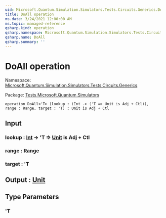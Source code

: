```yaml
---
uid: Microsoft.Quantum.Simulation.Simulators.Tests.Circuits.Generics.DoAll
title: DoAll operation
ms.date: 3/24/2021 12:00:00 AM
ms.topic: managed-reference
qsharp.kind: operation
qsharp.namespace: Microsoft.Quantum.Simulation.Simulators.Tests.Circuits.Generics
qsharp.name: DoAll
qsharp.summary: ''
---
```


# DoAll operation

Namespace: [Microsoft.Quantum.Simulation.Simulators.Tests.Circuits.Generics](xref:Microsoft.Quantum.Simulation.Simulators.Tests.Circuits.Generics)

Package: [Tests.Microsoft.Quantum.Simulators](https://nuget.org/packages/Tests.Microsoft.Quantum.Simulators)




```qsharp
operation DoAll<'T> (lookup : (Int -> ('T => Unit is Adj + Ctl)), range : Range, target : 'T) : Unit is Adj + Ctl
```


## Input

### lookup : [Int](xref:microsoft.quantum.lang-ref.int) -> 'T => [Unit](xref:microsoft.quantum.lang-ref.unit)  is Adj + Ctl




### range : [Range](xref:microsoft.quantum.lang-ref.range)




### target : 'T





## Output : [Unit](xref:microsoft.quantum.lang-ref.unit)



## Type Parameters

### 'T

